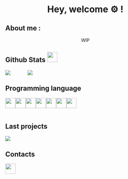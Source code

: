 <!--
**Virdrox/Virdrox** is a ✨ _special_ ✨ repository because its `README.md` (this file) appears on your GitHub profile.

Here are some ideas to get you started:

- 🔭 I’m currently working on ...
- 🌱 I’m currently learning ...
- 👯 I’m looking to collaborate on ...
- 🤔 I’m looking for help with ...
- 💬 Ask me about ...
- 📫 How to reach me: ...
- 😄 Pronouns: ...
- ⚡ Fun fact: ...
-->
<body>
  <h1 align="center"> Hey, welcome ⚙️ !</h1>
  
  <h2>About me :</h2>
  <div>
    <p align="center"> WIP </p>
  </div>
  
  <h2>Github Stats <img src="https://media.giphy.com/media/9ram4CnmXzDmI7pLkb/giphy.gif" width="32"></h2> 
  <div>
    <img align="center" src="https://github-readme-stats.vercel.app/api?username=Virdrox&theme=codeSTACKr"/> 
    <img align="center" style="margin-left: 50px;" src="https://github-readme-stats.vercel.app/api/top-langs/?username=Virdrox&theme=codeSTACKr"/>
  </div>
  
  <h2>Programming language</h2>
  <div>
    <table>
      <tr align="center"><img align="center" src="https://media.giphy.com/media/LMt9638dO8dftAjtco/giphy.gif" width="32"/></tr>
      <tr align="center"><img align="center" src="https://cutt.ly/2Sl7rGV" width="32"/></tr>
      <tr align="center"><img align="center" src="https://cutt.ly/eSl51A0" width="32"/></tr>
      <tr align="center"><img align="center" src="https://cutt.ly/ZSl6pVo" width="32"/></tr>
      <tr align="center"><img align="center" src="https://cutt.ly/cSl6QlM" width="32"/></tr> 
      <tr align="center"><img align="center" src="https://cutt.ly/iSl6629" width="32"/></tr> 
      <tr align="center"><img align="center" src="https://cutt.ly/tSzwLTZ" width="32"/></tr>
    </table>
  </div>
  
  <h2>Last projects</h2> 
  <img align="center" src="https://github-readme-stats.vercel.app/api/pin/?username=Virdrox&repo=SQLtoPYSQLITE3&theme=codeSTACKr"/>
  <h2>Contacts</h2>
  <a href="https://github.com/Virdrox"><img src="https://media.giphy.com/media/KzJkzjggfGN5Py6nkT/giphy.gif" width="32"></a>
 </body>
